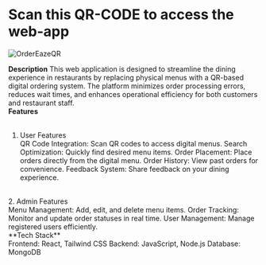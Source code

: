 # Scan this QR-CODE to access the web-app
![OrderEazeQR](https://github.com/kush456/OrderEaze_final/assets/126865370/d47e9063-5288-4ab3-9461-dee638a4e9dd)




**Description**
This web application is designed to streamline the dining experience in restaurants by replacing physical menus with a QR-based digital ordering system. The platform minimizes order processing errors, reduces wait times, and enhances operational efficiency for both customers and restaurant staff.
<br />
**Features**<br />
<br />
1. User Features<br />
QR Code Integration: Scan QR codes to access digital menus.
Search Optimization: Quickly find desired menu items.
Order Placement: Place orders directly from the digital menu.
Order History: View past orders for convenience.
Feedback System: Share feedback on your dining experience.
<br />
2. Admin Features<br />
Menu Management: Add, edit, and delete menu items.
Order Tracking: Monitor and update order statuses in real time.
User Management: Manage registered users efficiently.
<br />
**Tech Stack**<br />
Frontend: React, Tailwind CSS
Backend: JavaScript, Node.js
Database: MongoDB
